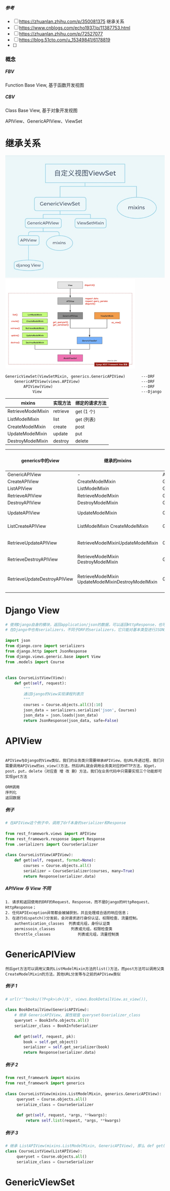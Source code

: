 ##### 参考

- [ ] https://zhuanlan.zhihu.com/p/350081375 继承关系
- [ ] https://www.cnblogs.com/echo1937/p/11387753.html
- [ ] https://zhuanlan.zhihu.com/p/72527077
- [ ] https://blog.51cto.com/u_15349841/6178819
- [ ] 

### 概念

##### FBV

Function Base View, 基于函数开发视图

##### CBV

Class Base View, 基于对象开发视图

APIView、GenericAPIView、ViewSet

# 继承关系

<img src="./image/继承关系1.jpg" alt="继承关系1" style="zoom:80%;" />

<img src="./image/继承关系2.png" alt="继承关系2" style="zoom:40%;" />

```
GenericViewSet(ViewSetMixin, generics.GenericAPIView)       ---DRF
    GenericAPIView(views.APIView)                           ---DRF
        APIView(View)                                       ---DRF
            View                                            ---Django
```



| mixins             | 实现方法 | 绑定的请求方法 |
| ------------------ | -------- | -------------- |
| RetrieveModelMixin | retrieve | get (1 个)     |
| ListModelMixin     | list     | get (列表)     |
| CreateModelMixin   | create   | post           |
| UpdateModelMixin   | update   | put            |
| DestroyModelMixin  | destroy  | delete         |

| generics中的view             | 继承的mixins                                         | 继承的View     | 实现的请求方法          |
| ---------------------------- | ---------------------------------------------------- | -------------- | ----------------------- |
| GenericAPIView               | -                                                    | APIView        | -                       |
| CreateAPIView                | CreateModelMixin                                     | GenericAPIView | post                    |
| ListAPIView                  | ListModelMixin                                       | GenericAPIView | get                     |
| RetrieveAPIView              | RetrieveModelMixin                                   | GenericAPIView | get                     |
| DestroyAPIView               | DestroyModelMixin                                    | GenericAPIView | get                     |
| UpdateAPIView                | UpdateModelMixin                                     | GenericAPIView | put、patch              |
| ListCreateAPIView            | ListModelMixin CreateModelMixin                      | GenericAPIView | get、post               |
| RetrieveUpdateAPIView        | RetrieveModelMixinUpdateModelMixin                   | GenericAPIView | get、put、patch         |
| RetrieveDestroyAPIView       | RetrieveModelMixin DestroyModelMixin                 | GenericAPIView | get、delete             |
| RetrieveUpdateDestroyAPIView | RetrieveModelMixin UpdateModelMixinDestroyModelMixin | GenericAPIView | get、put、patch、delete |

# Django View

```python
# 使用Django自身的模块，返回application/json的数据，可以返回HttpResponse，也可以是其子类JsonResponse
# 在Django中也有serializers，不同于DRF的serializers，它只能对基本类型进行JSON序列化、反序列化

import json
from django.core import serializers
from django.http import JsonResponse
from django.views.generic.base import View
from .models import Course


class CourseListView(View):
    def get(self, request):
        """
        通过Django的View实现课程列表页
        """
        courses = Course.objects.all()[:10]
        json_data = serializers.serialize('json', Courses)
        json_data = json.loads(json_data)
        return JsonResponse(json_data, safe=False)
```

# APIView

```

APIView与Django的View类似，我们的业务类只需要继承APIView，在URL传递过程，我们只需要调用APIView的as_view()方法，然后URL就会调用业务类对应的HTTP方法，如get，post，put，delete（对应查 增 改 删）方法，我们在业务代码中只需要实现三个功能即可实现get方法

ORM调用
序列化
返回数据
```

##### 例子

```python
# 在APIView这个例子中，调用了drf本身的serializer和Response

from rest_framework.views import APIView
from rest_framework.response import Response
from .serializers import CourseSerializer

class CourseListView(APIView):
    def get(self, request, format=None):
        courses = Course.objects.all()
        serializer = CourseSerializer(courses, many=True)
        return Response(serializer.data)
```

##### APIView 与 View 不同

```
1. 请求和返回使用的DRF的Request、Response，而不是Django的HttpRequest、HttpResponse；
2. 任何APIException异常都会被捕获到，并且处理成合适的响应信息；
3. 在进行dispatch()分发前，会对请求进行身份认证、权限检查、流量控制。
	authentication_classes  列表或元组，身份认证类
	permissoin_classes       列表或元组，权限检查类
	throttle_classes            列表或元组，流量控制类
```

# GenericAPIView

```
然后get方法可以调用父类的ListModelMixin方法的list()方法，而post方法可以调用父类CreateModelMixin的方法，其他URL分发等与之前的APIView类似
```

##### 例子 1

```python
# url(r'^books/(?P<pk>\d+)/$', views.BookDetailView.as_view()),

class BookDetailView(GenericAPIView):
    # 继承 GenericAPIView, 属性赋值 queryset与serializer_class
    queryset = BookInfo.objects.all()
    serializer_class = BookInfoSerializer
 
    def get(self, request, pk):
        book = self.get_object()
        serializer = self.get_serializer(book)
        return Response(serializer.data)
```

##### 例子 2

```python
from rest_framework import mixins
from rest_framework import generics

class CourseListView(mixins.ListModelMixin, generics.GenericAPIView):
     queryset = Course.objects.all()
     serialize_class = CourseSerializer

     def get(self, request, *args, **kwargs):
         return self.list(request, *args, **kwargs)
```

##### 例子 3

```python
# 继承 ListAPIView(mixins.ListModelMixin, GenericAPIView), 那么 def get(...)方法都可以不写
class CourseListView(ListAPIView):
     queryset = Course.objects.all()
     serialize_class = CourseSerializer
```

# GenericViewSet

```

```

